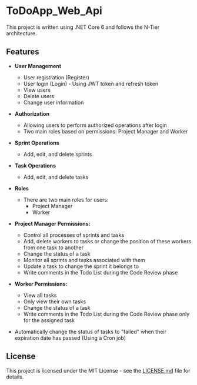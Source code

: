 # ToDoApp_Web_Api

This project is written using .NET Core 6 and follows the N-Tier architecture.

## Features

- **User Management**
  - User registration (Register)
  - User login (Login) - Using JWT token and refresh token
  - View users
  - Delete users
  - Change user information

- **Authorization**
  - Allowing users to perform authorized operations after login
  - Two main roles based on permissions: Project Manager and Worker

- **Sprint Operations**
  - Add, edit, and delete sprints

- **Task Operations**
  - Add, edit, and delete tasks

- **Roles**
  - There are two main roles for users:
    - Project Manager
    - Worker

- **Project Manager Permissions:**
  - Control all processes of sprints and tasks
  - Add, delete workers to tasks or change the position of these workers from one task to another
  - Change the status of a task
  - Monitor all sprints and tasks associated with them
  - Update a task to change the sprint it belongs to
  - Write comments in the Todo List during the Code Review phase

- **Worker Permissions:**
  - View all tasks
  - Only view their own tasks
  - Change the status of a task
  - Write comments in the Todo List during the Code Review phase only for the assigned task

- Automatically change the status of tasks to "failed" when their expiration date has passed (Using a Cron job)

## License
This project is licensed under the MIT License - see the [LICENSE.md](LICENSE.md) file for details.
